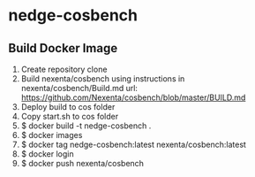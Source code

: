 # nedge-cosbench



## Build Docker Image

1. Create repository clone
2. Build nexenta/cosbench using instructions in nexenta/cosbench/Build.md
 url: https://github.com/Nexenta/cosbench/blob/master/BUILD.md
3. Deploy build to cos folder 
4. Copy start.sh to cos folder
5. $ docker build -t nedge-cosbench .
6. $ docker images
7. $ docker tag nedge-cosbench:latest nexenta/cosbench:latest
8. $ docker login
9. $ docker push nexenta/cosbench
